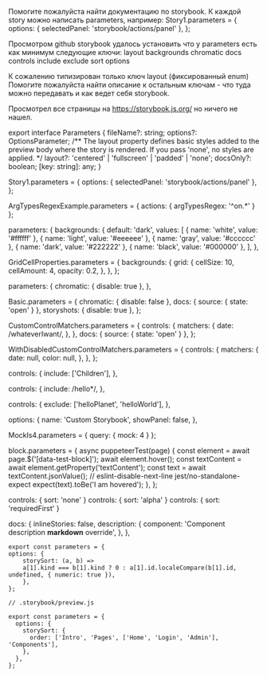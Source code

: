 Помогите пожалуйста найти документацию по storybook.
К каждой story можно написать parameters, например: 
Story1.parameters = {
options: { selectedPanel: 'storybook/actions/panel' },
};

Просмотром github storybook удалось установить что у parameters есть как минимум следующие ключи:
layout
backgrounds
chromatic
docs
controls
include
exclude
sort
options

К сожалению типизирован только ключ layout (фиксированный enum)
Помогите пожалуйста найти описание к остальным ключам - что туда можно передавать и как ведет себя storybook.

Просмотрел все страницы на https://storybook.js.org/ но ничего не нашел.

export interface Parameters {
fileName?: string;
options?: OptionsParameter;
/** The layout property defines basic styles added to the preview body where the story is rendered. If you pass 'none', no styles are applied. */
layout?: 'centered' | 'fullscreen' | 'padded' | 'none';
docsOnly?: boolean;
[key: string]: any;
}


Story1.parameters = {
options: { selectedPanel: 'storybook/actions/panel' },
};


ArgTypesRegexExample.parameters = { actions: { argTypesRegex: '^on.*' } };

parameters: {
backgrounds: {
default: 'dark',
values: [
{ name: 'white', value: '#ffffff' },
{ name: 'light', value: '#eeeeee' },
{ name: 'gray', value: '#cccccc' },
{ name: 'dark', value: '#222222' },
{ name: 'black', value: '#000000' },
],
},

GridCellProperties.parameters = {
backgrounds: {
grid: {
cellSize: 10,
cellAmount: 4,
opacity: 0.2,
},
},
};

parameters: {
chromatic: { disable: true },
},

Basic.parameters = {
chromatic: { disable: false },
docs: { source: { state: 'open' } },
storyshots: { disable: true },
};

CustomControlMatchers.parameters = {
controls: {
matchers: {
date: /whateverIwant/,
},
},
docs: { source: { state: 'open' } },
};

WithDisabledCustomControlMatchers.parameters = {
controls: {
matchers: {
date: null,
color: null,
},
},
};

controls: {
include: ['Children'],
},

controls: {
include: /hello*/,
},

controls: {
exclude: ['helloPlanet', 'helloWorld'],
},

options: {
name: 'Custom Storybook',
showPanel: false,
},

MockIs4.parameters = { query: { mock: 4 } };


block.parameters = {
async puppeteerTest(page) {
const element = await page.$('[data-test-block]');
await element.hover();
const textContent = await element.getProperty('textContent');
const text = await textContent.jsonValue();
// eslint-disable-next-line jest/no-standalone-expect
expect(text).toBe('I am hovered');
},
};

controls: { sort: 'none' }
controls: { sort: 'alpha' }
controls: { sort: 'requiredFirst' }


docs: {
inlineStories: false,
description: {
component: 'Component description **markdown** override',
},
},

```
export const parameters = {
options: {
    storySort: (a, b) =>
    a[1].kind === b[1].kind ? 0 : a[1].id.localeCompare(b[1].id, undefined, { numeric: true }),
    },
};

// .storybook/preview.js

export const parameters = {
  options: {
    storySort: {
      order: ['Intro', 'Pages', ['Home', 'Login', 'Admin'], 'Components'],
    },
  },
};
```



